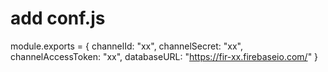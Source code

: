 add conf.js
=====
module.exports = {
    channelId: "xx",
    channelSecret: "xx",
    channelAccessToken: "xx",
    databaseURL: "https://fir-xx.firebaseio.com/"
}
